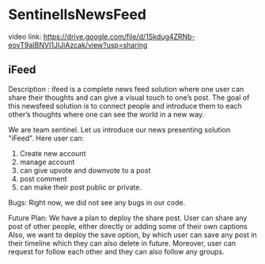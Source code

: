# SentinellsNewsFeed
video link: https://drive.google.com/file/d/1Skdug4ZRNb-eovT9aIBNVI1JIJiAzcak/view?usp=sharing

## iFeed

Description :
ifeed is a complete news feed solution where one user can share their thoughts and can give a visual touch to one’s post. The goal of this newsfeed solution is to connect people and introduce them to each other’s thoughts where one can see the world in a new way. 

We are team sentinel. Let us introduce our news presenting solution "iFeed".
Here user can: 
1. Create new account
2. manage account
2. can give upvote and downvote to a post
3. post comment 
4. can make their post public or private. 

Bugs:
Right now, we did not see any bugs in our code.

Future Plan:
We have a plan to deploy the share post. User can share any post of other people, either directly or adding some of their own captions Also, we want to deploy the save option, by which user can save any post in their timeline which they can also delete in future. Moreover, user can request for follow each other and they can also follow any groups.
